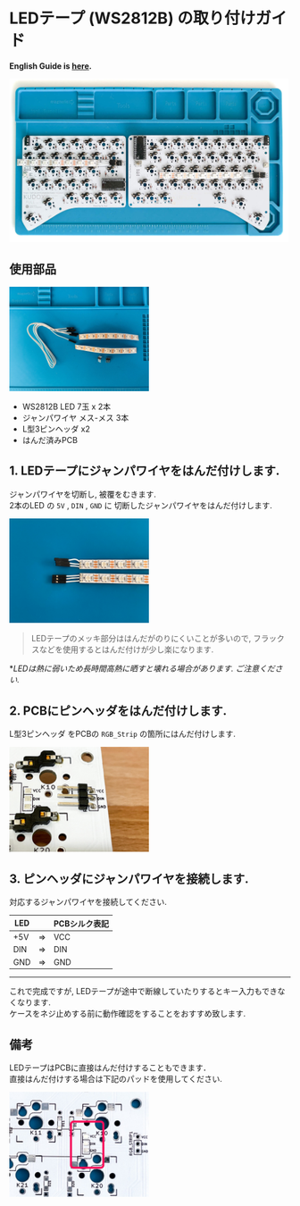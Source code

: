 # LEDテープ (WS2812B) の取り付けガイド

**English Guide is [here](LED.md).**

<div>
<img src="../img/kudox-full-led3.jpg" alt="connect LED" width="500"/>
</div>

## 使用部品

<div><img src="../img/kudox-full-led-parts.jpg" alt="led parts" width="250"/></div>

- WS2812B LED 7玉 x 2本
- ジャンパワイヤ メス-メス 3本
- L型3ピンヘッダ x2
- はんだ済みPCB


<div class="page"/>

## 1. LEDテープにジャンパワイヤをはんだ付けします.

ジャンパワイヤを切断し, 被覆をむきます.  
2本のLED の `5V` , `DIN` , `GND` に 切断したジャンパワイヤをはんだ付けします.  

<div><img src="../img/kudox-full-led-soldered.jpg" alt="led soldered" width="250"/></div>

> LEDテープのメッキ部分ははんだがのりにくいことが多いので, フラックスなどを使用するとはんだ付けが少し楽になります.

**LEDは熱に弱いため長時間高熱に晒すと壊れる場合があります. ご注意ください.*  


## 2. PCBにピンヘッダをはんだ付けします.

L型3ピンヘッダ をPCBの `RGB_Strip` の箇所にはんだ付けします.  

<div><img src="../img/kudox-full-3pin.jpg" alt="solder 3 pin" width="250"/></div>

## 3. ピンヘッダにジャンパワイヤを接続します.

対応するジャンパワイヤを接続してください.

LED |    | PCBシルク表記
--- | -- | ----------
+5V | => | VCC
DIN | => | DIN
GND | => | GND

---

これで完成ですが, LEDテープが途中で断線していたりするとキー入力もできなくなります.  
ケースをネジ止めする前に動作確認をすることをおすすめ致します.

## 備考

LEDテープはPCBに直接はんだ付けすることもできます．  
直接はんだ付けする場合は下記のパッドを使用してください.  

<div><img src="../img/kudox-full-led-pads.jpg" alt="LED 3 pad" width="250"/></div>

